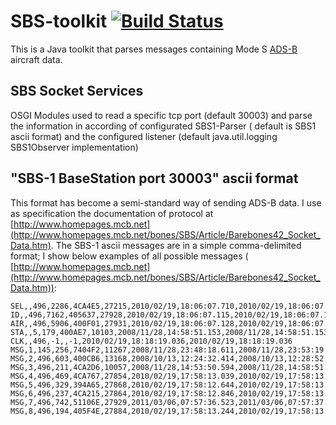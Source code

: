 SBS-toolkit  [![Build Status](https://travis-ci.org/Odyno/SBS-toolkit.png?branch=master)](https://travis-ci.org/Odyno/SBS-toolkit)
===========
This is a Java toolkit that parses messages containing Mode S [ADS-B](http://en.wikipedia.org/wiki/Automatic_dependent_surveillance-broadcast) aircraft data.

SBS Socket Services
--------------------------------
OSGI Modules  used to read a specific tcp port (default 30003) and parse the information in according of configurated SBS1-Parser ( default is SBS1 ascii format) and the configured listener (default java.util.logging  SBS1Observer implementation)


"SBS-1 BaseStation port 30003" ascii format  
-----------------------------------------------
This format has become a semi-standard way of sending ADS-B data. I use as specification the documentation of protocol at [http://www.homepages.mcb.net](http://www.homepages.mcb.net/bones/SBS/Article/Barebones42_Socket_Data.htm).
The SBS-1 ascii messages are in a simple comma-delimited format; I show below examples of all possible messages ( [http://www.homepages.mcb.net](http://www.homepages.mcb.net/bones/SBS/Article/Barebones42_Socket_Data.htm)):

```
SEL,,496,2286,4CA4E5,27215,2010/02/19,18:06:07.710,2010/02/19,18:06:07.710,RYR1427
ID,,496,7162,405637,27928,2010/02/19,18:06:07.115,2010/02/19,18:06:07.115,EZY691A
AIR,,496,5906,400F01,27931,2010/02/19,18:06:07.128,2010/02/19,18:06:07.128
STA,,5,179,400AE7,10103,2008/11/28,14:58:51.153,2008/11/28,14:58:51.153,RM
CLK,,496,-1,,-1,2010/02/19,18:18:19.036,2010/02/19,18:18:19.036
MSG,1,145,256,7404F2,11267,2008/11/28,23:48:18.611,2008/11/28,23:53:19.161,RJA1118,,,,,,,,,,,
MSG,2,496,603,400CB6,13168,2008/10/13,12:24:32.414,2008/10/13,12:28:52.074,,,0,76.4,258.3,54.05735,-4.38826,,,,,,0
MSG,3,496,211,4CA2D6,10057,2008/11/28,14:53:50.594,2008/11/28,14:58:51.153,,37000,,,51.45735,-1.02826,,,0,0,0,0
MSG,4,496,469,4CA767,27854,2010/02/19,17:58:13.039,2010/02/19,17:58:13.368,,,288.6,103.2,,,-832,,,,,
MSG,5,496,329,394A65,27868,2010/02/19,17:58:12.644,2010/02/19,17:58:13.368,,10000,,,,,,,0,,0,0
MSG,6,496,237,4CA215,27864,2010/02/19,17:58:12.846,2010/02/19,17:58:13.368,,33325,,,,,,0271,0,0,0,0
MSG,7,496,742,51106E,27929,2011/03/06,07:57:36.523,2011/03/06,07:57:37.054,,3775,,,,,,,,,,0
MSG,8,496,194,405F4E,27884,2010/02/19,17:58:13.244,2010/02/19,17:58:13.368,,,,,,,,,,,,0
```
